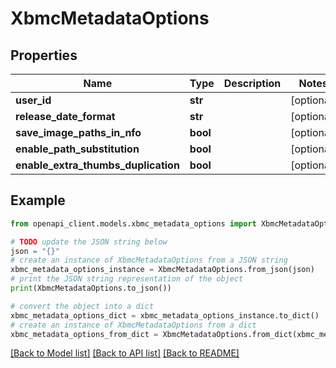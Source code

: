 # XbmcMetadataOptions


## Properties

Name | Type | Description | Notes
------------ | ------------- | ------------- | -------------
**user_id** | **str** |  | [optional] 
**release_date_format** | **str** |  | [optional] 
**save_image_paths_in_nfo** | **bool** |  | [optional] 
**enable_path_substitution** | **bool** |  | [optional] 
**enable_extra_thumbs_duplication** | **bool** |  | [optional] 

## Example

```python
from openapi_client.models.xbmc_metadata_options import XbmcMetadataOptions

# TODO update the JSON string below
json = "{}"
# create an instance of XbmcMetadataOptions from a JSON string
xbmc_metadata_options_instance = XbmcMetadataOptions.from_json(json)
# print the JSON string representation of the object
print(XbmcMetadataOptions.to_json())

# convert the object into a dict
xbmc_metadata_options_dict = xbmc_metadata_options_instance.to_dict()
# create an instance of XbmcMetadataOptions from a dict
xbmc_metadata_options_from_dict = XbmcMetadataOptions.from_dict(xbmc_metadata_options_dict)
```
[[Back to Model list]](../README.md#documentation-for-models) [[Back to API list]](../README.md#documentation-for-api-endpoints) [[Back to README]](../README.md)


